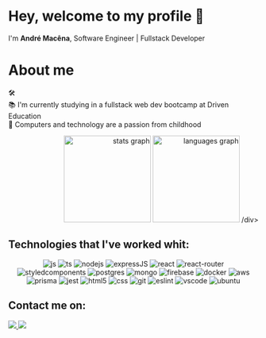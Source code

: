 # Hey, welcome to my profile 👋

<p align="left">
  I'm <strong>André Macêna</strong>, Software Engineer | Fullstack Developer 
</p>

# About me

<div>
  <div align="left">
    <p align="left">
      🛠️ <br>
      📚 I'm currently studying in a fullstack web dev bootcamp at Driven Education <br>
      💾 Computers and technology are a passion from childhood <br>
    </p>
  </div>

  <div align="right">
    <img src="https://github-readme-stats.vercel.app/api?hide_title=false&hide_rank=false&show_icons=true&include_all_commits=true&count_private=true&disable_animations=false&theme=default&locale=en&hide_border=false&username=MacenaAndre" height="175" alt="stats graph"  />
    <img src="https://github-readme-stats.vercel.app/api/top-langs?locale=en&hide_title=false&layout=compact&card_width=320&langs_count=7&theme=default&hide_border=false&username=MacenaAndre" height="175" alt="languages graph"  />
  /div>
</div>


## Technologies that I've worked whit:

<div align="center">
  <img alt="js" src="https://img.shields.io/badge/JavaScript-F7DF1E?style=for-the-badge&logo=javascript&logoColor=black" />
  <img alt="ts" src="https://img.shields.io/badge/TypeScript-007ACC?style=for-the-badge&logo=typescript&logoColor=white" />
  <img alt="nodejs" src="https://img.shields.io/badge/Node.js-43853D?style=for-the-badge&logo=node.js&logoColor=white" />
  <img alt="expressJS" src="https://img.shields.io/badge/Express.js-404D59?style=for-the-badge&logo=express&logoColor=white"/>
  <img alt="react" src="https://img.shields.io/badge/React-20232A?style=for-the-badge&logo=react&logoColor=61DAFB" />
  <img alt="react-router" src="https://img.shields.io/badge/React_Router-CA4245?style=for-the-badge&logo=react-router&logoColor=white" />
  <img alt="styledcomponents" src="https://img.shields.io/badge/styled--components-e58e7d?style=for-the-badge&logo=styled-components&logoColor=white"/>
  <img alt="postgres" src="https://img.shields.io/badge/PostgreSQL-316192?style=for-the-badge&logo=postgresql&logoColor=white" />
  <img alt="mongo" src="https://img.shields.io/badge/MongoDB-4EA94B?style=for-the-badge&logo=mongodb&logoColor=white" />
  <img alt="firebase" src="https://img.shields.io/badge/firebase-ffca28?style=for-the-badge&logo=firebase&logoColor=black" />
  <img alt="docker" src="https://img.shields.io/badge/Docker-2CA5E0?style=for-the-badge&logo=docker&logoColor=white" />
  <img alt="aws" src="https://img.shields.io/badge/Amazon_AWS-FF9900?style=for-the-badge&logo=amazonaws&logoColor=white" />
  <img alt="prisma" src="https://img.shields.io/badge/Prisma-0c3249?style=for-the-badge&logo=Prisma&logoColor=white" />
  <img alt="jest" src="https://img.shields.io/badge/Jest-944058?style=for-the-badge&logo=Jest&logoColor=white" />
  <img alt="html5" src="https://img.shields.io/badge/HTML5-E34F26?style=for-the-badge&logo=html5&logoColor=white" />
  <img alt="css" src="https://img.shields.io/badge/CSS3-1572B6?style=for-the-badge&logo=css3&logoColor=white" />
  <img alt="git" src="https://img.shields.io/badge/GIT-E44C30?style=for-the-badge&logo=git&logoColor=white" />
  <img alt="eslint" src="https://img.shields.io/badge/eslint-3A33D1?style=for-the-badge&logo=eslint&logoColor=white" />
  <img alt="vscode" src="https://img.shields.io/badge/Code-0078D4?style=for-the-badge&logo=visual%20studio%20code&logoColor=white" />
  <img alt="ubuntu" src="https://img.shields.io/badge/Ubuntu-d64613?style=for-the-badge&logo=ubuntu&logoColor=white" />
</div>

## Contact me on:

<div align="left">
  <a target="_blank" href="https://www.linkedin.com/in/andr%C3%A9-mac%C3%AAna-a64064252/" target="_blank">
     <img src="https://img.shields.io/badge/LinkedIn-0077B5?style=for-the-badge&logo=linkedin&logoColor=white" />
  </a>
  <a target="_blank" href="mailto:andremacenacosta@gmail.com" target="_blank">
     <img src="https://img.shields.io/badge/Gmail-D14836?style=for-the-badge&logo=gmail&logoColor=white" />
  </a>
</div>


